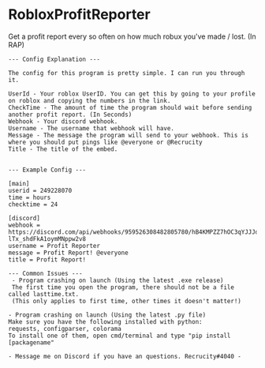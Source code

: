 # RobloxProfitReporter

<html>
  <body>
    Get a profit report every so often on how much robux you've made / lost. (In RAP)

    --- Config Explanation ---

    The config for this program is pretty simple. I can run you through it.
    
    UserId - Your roblox UserID. You can get this by going to your profile on roblox and copying the numbers in the link.
    CheckTime - The amount of time the program should wait before sending another profit report. (In Seconds)
    Webhook - Your discord webhook.
    Username - The username that webhook will have.
    Message - The message the program will send to your webhook. This is where you should put pings like @everyone or @Recrucity
    Title - The title of the embed.


    --- Example Config ---

    [main]
    userid = 249228070
    time = hours
    checktime = 24

    [discord]
    webhook = https://discord.com/api/webhooks/959526308482805780/hB4KMPZZ7hOC3qYJJJdVcujXj76jFJRG9TY_tQhfKwHGI-lTx_shdFkA1oymMNppw2v8
    username = Profit Reporter
    message = Profit Report! @everyone
    title = Profit Report!
    
    --- Common Issues ---
     - Program crashing on launch (Using the latest .exe release)
     The first time you open the program, there should not be a file called lasttime.txt.
     (This only applies to first time, other times it doesn't matter!)
    
    - Program crashing on launch (Using the latest .py file)
    Make sure you have the following installed with python:
    requests, configparser, colorama
    To install one of them, open cmd/terminal and type "pip install [packagename"
    
    - Message me on Discord if you have an questions. Recrucity#4040 -
  </body>
</html>
